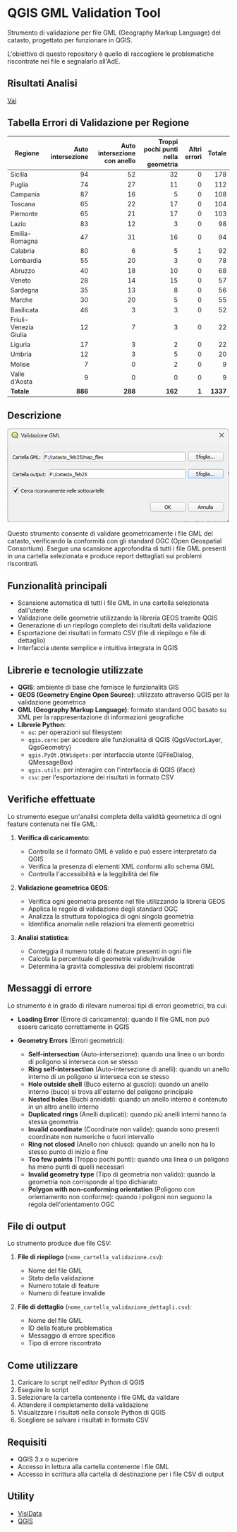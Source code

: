 # QGIS GML Validation Tool

Strumento di validazione per file GML (Geography Markup Language) del catasto, progettato per funzionare in QGIS. 

L'obiettivo di questo repository è quello di raccogliere le problematiche riscontrate nei file e segnalarlo all'AdE.

## Risultati Analisi

[Vai](./output/README.md)

## Tabella Errori di Validazione per Regione

| Regione               | Auto intersezione | Auto intersezione con anello | Troppi pochi punti nella geometria | Altri errori |   Totale |
| --------------------- | ----------------: | ---------------------------: | ---------------------------------: | -----------: | -------: |
| Sicilia               |                94 |                           52 |                                 32 |            0 |      178 |
| Puglia                |                74 |                           27 |                                 11 |            0 |      112 |
| Campania              |                87 |                           16 |                                  5 |            0 |      108 |
| Toscana               |                65 |                           22 |                                 17 |            0 |      104 |
| Piemonte              |                65 |                           21 |                                 17 |            0 |      103 |
| Lazio                 |                83 |                           12 |                                  3 |            0 |       98 |
| Emilia-Romagna        |                47 |                           31 |                                 16 |            0 |       94 |
| Calabria              |                80 |                            6 |                                  5 |            1 |       92 |
| Lombardia             |                55 |                           20 |                                  3 |            0 |       78 |
| Abruzzo               |                40 |                           18 |                                 10 |            0 |       68 |
| Veneto                |                28 |                           14 |                                 15 |            0 |       57 |
| Sardegna              |                35 |                           13 |                                  8 |            0 |       56 |
| Marche                |                30 |                           20 |                                  5 |            0 |       55 |
| Basilicata            |                46 |                            3 |                                  3 |            0 |       52 |
| Friuli-Venezia Giulia |                12 |                            7 |                                  3 |            0 |       22 |
| Liguria               |                17 |                            3 |                                  2 |            0 |       22 |
| Umbria                |                12 |                            3 |                                  5 |            0 |       20 |
| Molise                |                 7 |                            0 |                                  2 |            0 |        9 |
| Valle d'Aosta         |                 9 |                            0 |                                  0 |            0 |        9 |
| **Totale**            |           **886** |                      **288** |                            **162** |        **1** | **1337** |

## Descrizione

![](./imgs/img_01.png)

Questo strumento consente di validare geometricamente i file GML del catasto, verificando la conformità con gli standard OGC (Open Geospatial Consortium). Esegue una scansione approfondita di tutti i file GML presenti in una cartella selezionata e produce report dettagliati sui problemi riscontrati.

## Funzionalità principali

- Scansione automatica di tutti i file GML in una cartella selezionata dall'utente
- Validazione delle geometrie utilizzando la libreria GEOS tramite QGIS
- Generazione di un riepilogo completo dei risultati della validazione
- Esportazione dei risultati in formato CSV (file di riepilogo e file di dettaglio)
- Interfaccia utente semplice e intuitiva integrata in QGIS

## Librerie e tecnologie utilizzate

- **QGIS**: ambiente di base che fornisce le funzionalità GIS
- **GEOS (Geometry Engine Open Source)**: utilizzato attraverso QGIS per la validazione geometrica
- **GML (Geography Markup Language)**: formato standard OGC basato su XML per la rappresentazione di informazioni geografiche
- **Librerie Python**:
  - `os`: per operazioni sul filesystem
  - `qgis.core`: per accedere alle funzionalità di QGIS (QgsVectorLayer, QgsGeometry)
  - `qgis.PyQt.QtWidgets`: per interfaccia utente (QFileDialog, QMessageBox)
  - `qgis.utils`: per interagire con l'interfaccia di QGIS (iface)
  - `csv`: per l'esportazione dei risultati in formato CSV

## Verifiche effettuate

Lo strumento esegue un'analisi completa della validità geometrica di ogni feature contenuta nei file GML:

1. **Verifica di caricamento**: 
   - Controlla se il formato GML è valido e può essere interpretato da QGIS
   - Verifica la presenza di elementi XML conformi allo schema GML
   - Controlla l'accessibilità e la leggibilità del file

2. **Validazione geometrica GEOS**: 
   - Verifica ogni geometria presente nel file utilizzando la libreria GEOS
   - Applica le regole di validazione degli standard OGC
   - Analizza la struttura topologica di ogni singola geometria
   - Identifica anomalie nelle relazioni tra elementi geometrici

3. **Analisi statistica**: 
   - Conteggia il numero totale di feature presenti in ogni file
   - Calcola la percentuale di geometrie valide/invalide
   - Determina la gravità complessiva dei problemi riscontrati

## Messaggi di errore

Lo strumento è in grado di rilevare numerosi tipi di errori geometrici, tra cui:

- **Loading Error** (Errore di caricamento): quando il file GML non può essere caricato correttamente in QGIS

- **Geometry Errors** (Errori geometrici):
  - **Self-intersection** (Auto-intersezione): quando una linea o un bordo di poligono si interseca con se stesso
  - **Ring self-intersection** (Auto-intersezione di anelli): quando un anello interno di un poligono si interseca con se stesso
  - **Hole outside shell** (Buco esterno al guscio): quando un anello interno (buco) si trova all'esterno del poligono principale
  - **Nested holes** (Buchi annidati): quando un anello interno è contenuto in un altro anello interno
  - **Duplicated rings** (Anelli duplicati): quando più anelli interni hanno la stessa geometria
  - **Invalid coordinate** (Coordinate non valide): quando sono presenti coordinate non numeriche o fuori intervallo
  - **Ring not closed** (Anello non chiuso): quando un anello non ha lo stesso punto di inizio e fine
  - **Too few points** (Troppo pochi punti): quando una linea o un poligono ha meno punti di quelli necessari
  - **Invalid geometry type** (Tipo di geometria non valido): quando la geometria non corrisponde al tipo dichiarato
  - **Polygon with non-conforming orientation** (Poligono con orientamento non conforme): quando i poligoni non seguono la regola dell'orientamento OGC

## File di output

Lo strumento produce due file CSV:

1. **File di riepilogo** (`nome_cartella_validazione.csv`):
   - Nome del file GML
   - Stato della validazione
   - Numero totale di feature
   - Numero di feature invalide

2. **File di dettaglio** (`nome_cartella_validazione_dettagli.csv`):
   - Nome del file GML
   - ID della feature problematica
   - Messaggio di errore specifico
   - Tipo di errore riscontrato

## Come utilizzare

1. Caricare lo script nell'editor Python di QGIS
2. Eseguire lo script
3. Selezionare la cartella contenente i file GML da validare
4. Attendere il completamento della validazione
5. Visualizzare i risultati nella console Python di QGIS
6. Scegliere se salvare i risultati in formato CSV

## Requisiti

- QGIS 3.x o superiore
- Accesso in lettura alla cartella contenente i file GML
- Accesso in scrittura alla cartella di destinazione per i file CSV di output

## Utility

- [VisiData](https://www.visidata.org/)
- [QGIS](https://www.qgis.org/)
